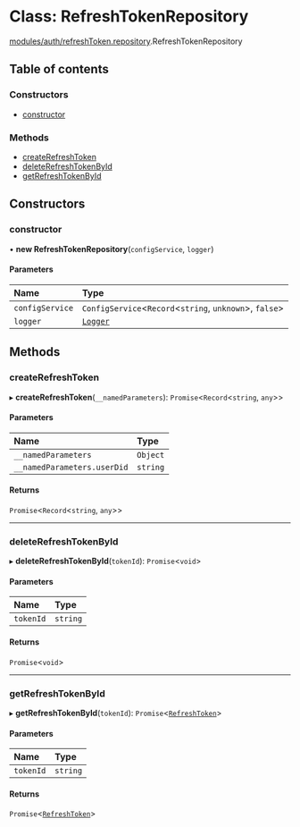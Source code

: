 # Class: RefreshTokenRepository

[modules/auth/refreshToken.repository](../modules/modules_auth_refreshToken_repository.md).RefreshTokenRepository

## Table of contents

### Constructors

- [constructor](modules_auth_refreshToken_repository.RefreshTokenRepository.md#constructor)

### Methods

- [createRefreshToken](modules_auth_refreshToken_repository.RefreshTokenRepository.md#createrefreshtoken)
- [deleteRefreshTokenById](modules_auth_refreshToken_repository.RefreshTokenRepository.md#deleterefreshtokenbyid)
- [getRefreshTokenById](modules_auth_refreshToken_repository.RefreshTokenRepository.md#getrefreshtokenbyid)

## Constructors

### constructor

• **new RefreshTokenRepository**(`configService`, `logger`)

#### Parameters

| Name | Type |
| :------ | :------ |
| `configService` | `ConfigService`<`Record`<`string`, `unknown`\>, ``false``\> |
| `logger` | [`Logger`](modules_logger_logger_service.Logger.md) |

## Methods

### createRefreshToken

▸ **createRefreshToken**(`__namedParameters`): `Promise`<`Record`<`string`, `any`\>\>

#### Parameters

| Name | Type |
| :------ | :------ |
| `__namedParameters` | `Object` |
| `__namedParameters.userDid` | `string` |

#### Returns

`Promise`<`Record`<`string`, `any`\>\>

___

### deleteRefreshTokenById

▸ **deleteRefreshTokenById**(`tokenId`): `Promise`<`void`\>

#### Parameters

| Name | Type |
| :------ | :------ |
| `tokenId` | `string` |

#### Returns

`Promise`<`void`\>

___

### getRefreshTokenById

▸ **getRefreshTokenById**(`tokenId`): `Promise`<[`RefreshToken`](modules_auth_refreshToken_model.RefreshToken.md)\>

#### Parameters

| Name | Type |
| :------ | :------ |
| `tokenId` | `string` |

#### Returns

`Promise`<[`RefreshToken`](modules_auth_refreshToken_model.RefreshToken.md)\>
